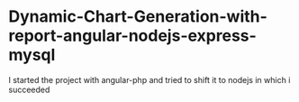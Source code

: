 # Dynamic-Chart-Generation-with-report-angular-nodejs-express-mysql
I started the project with angular-php and tried to shift it to nodejs in which i succeeded
